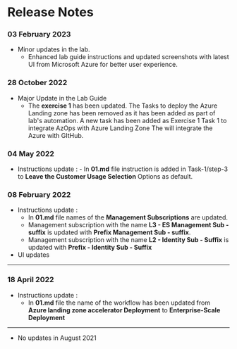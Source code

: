 # Release Notes

### 03 February 2023

 - Minor updates in the lab.   
   - Enhanced lab guide instructions and updated screenshots with latest UI from Microsoft Azure for better user experience.


### 28 October 2022

- Major Update in the Lab Guide
  - The **exercise 1** has been updated. The Tasks to deploy the Azure Landing zone has been removed as it has been added as part of lab's automation. A new task has been added as Exercise 1 Task 1 to integrate AzOps with Azure Landing Zone The will integrate the Azure with GItHub.

### 04 May 2022
 
 - Instructions update : 
       - In **01.md** file instruction is added in Task-1/step-3 to **Leave the Customer Usage Selection** Options as default.

### 08 February 2022

  - Instructions update :
      - In **01.md** file names of the **Management Subscriptions** are updated. 
      - Management subscription with the name  **L3 - ES Management Sub - suffix** is updated with **Prefix Management Sub - suffix**.
      - Management subscription with the name **L2 - Identity Sub - Suffix** is updated with **Prefix - Identity Sub - Suffix**
  - UI updates
-----------

### 18 April 2022

   - Instructions update : 
       - In **01.md** file the name of the workflow has been updated from **Azure landing zone accelerator Deployment** to **Enterprise-Scale Deployment**

------------

- No updates in August 2021

